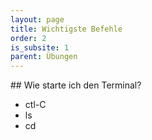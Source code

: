 ```yaml
---
layout: page
title: Wichtigste Befehle
order: 2
is_subsite: 1
parent: Übungen
---
```

<body class="theme-base-0d">
## Wie starte ich den Terminal?

* ctl-C
* ls
* cd
